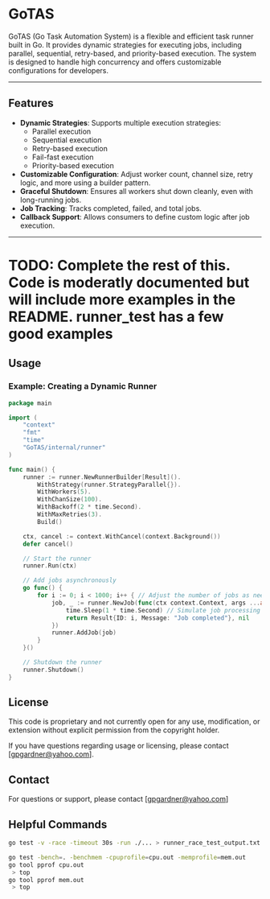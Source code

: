# GoTAS

GoTAS (Go Task Automation System) is a flexible and efficient task runner built in Go. It provides dynamic strategies for executing jobs, including parallel, sequential, retry-based, and priority-based execution. The system is designed to handle high concurrency and offers customizable configurations for developers.

---

## Features

- **Dynamic Strategies**: Supports multiple execution strategies:
  - Parallel execution
  - Sequential execution
  - Retry-based execution
  - Fail-fast execution
  - Priority-based execution
- **Customizable Configuration**: Adjust worker count, channel size, retry logic, and more using a builder pattern.
- **Graceful Shutdown**: Ensures all workers shut down cleanly, even with long-running jobs.
- **Job Tracking**: Tracks completed, failed, and total jobs.
- **Callback Support**: Allows consumers to define custom logic after job execution.

---

# TODO: Complete the rest of this. Code is moderatly documented but will include more examples in the README. runner_test has a few good examples

## Usage
### Example: Creating a Dynamic Runner
```go
package main

import (
    "context"
    "fmt"
    "time"
    "GoTAS/internal/runner"
)

func main() {
    runner := runner.NewRunnerBuilder[Result]().
        WithStrategy(runner.StrategyParallel{}).
        WithWorkers(5).
        WithChanSize(100).
        WithBackoff(2 * time.Second).
        WithMaxRetries(3).
        Build()

    ctx, cancel := context.WithCancel(context.Background())
    defer cancel()

    // Start the runner
    runner.Run(ctx)

    // Add jobs asynchronously
    go func() {
        for i := 0; i < 1000; i++ { // Adjust the number of jobs as needed
            job, _ := runner.NewJob(func(ctx context.Context, args ...any) (Result, error) {
                time.Sleep(1 * time.Second) // Simulate job processing
                return Result{ID: i, Message: "Job completed"}, nil
            })
            runner.AddJob(job)
        }
    }()

    // Shutdown the runner
    runner.Shutdown()
}
```

## License

This code is proprietary and not currently open for any use, modification, or extension without explicit permission from the copyright holder. 

If you have questions regarding usage or licensing, please contact [gpgardner@yahoo.com].

## Contact
For questions or support, please contact [gpgardner@yahoo.com]

## Helpful Commands
```bash
go test -v -race -timeout 30s -run ./... > runner_race_test_output.txt 2>&1

go test -bench=. -benchmem -cpuprofile=cpu.out -memprofile=mem.out
go tool pprof cpu.out
 > top
go tool pprof mem.out
 > top

```